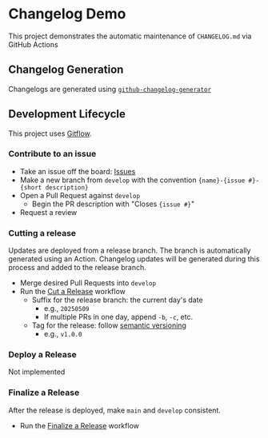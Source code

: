 # Changelog Demo

This project demonstrates the automatic maintenance of `CHANGELOG.md` via GitHub Actions

## Changelog Generation

Changelogs are generated using [`github-changelog-generator`](https://github.com/github-changelog-generator/github-changelog-generator)

## Development Lifecycle

This project uses [Gitflow](https://www.atlassian.com/git/tutorials/comparing-workflows/gitflow-workflow).

### Contribute to an issue

- Take an issue off the board: [Issues](https://github.com/ZachGrande/changelog-demo/issues)
- Make a new branch from `develop` with the convention `{name}-{issue #}-{short description}`
- Open a Pull Request against `develop`
  - Begin the PR description with "Closes `{issue #}`"
- Request a review

### Cutting a release

Updates are deployed from a release branch. The branch is automatically generated using an Action. Changelog updates will be generated during this process and added to the release branch.

- Merge desired Pull Requests into `develop`
- Run the [Cut a Release](https://github.com/ZachGrande/changelog-demo/actions/workflows/cut-release.yml) workflow
  - Suffix for the release branch: the current day's date
    - e.g., `20250509`
    - If multiple PRs in one day, append `-b`, `-c`, etc.
  - Tag for the release: follow [semantic versioning](https://semver.org/)
    - e.g., `v1.0.0`

### Deploy a Release

Not implemented

### Finalize a Release

After the release is deployed, make `main` and `develop` consistent.

- Run the [Finalize a Release](https://github.com/ZachGrande/changelog-demo/actions/workflows/finalize-release.yml) workflow
